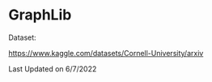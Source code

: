 # GraphLib

Dataset:

https://www.kaggle.com/datasets/Cornell-University/arxiv

Last Updated on 6/7/2022
